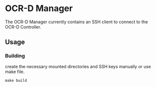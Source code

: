 # OCR-D Manager

The OCR-D Manager currently contains an SSH client to connect to the OCR-D Controller.

## Usage

### Building

create the necessary mounted directories and SSH keys manually or use make file.

```
make build
```
